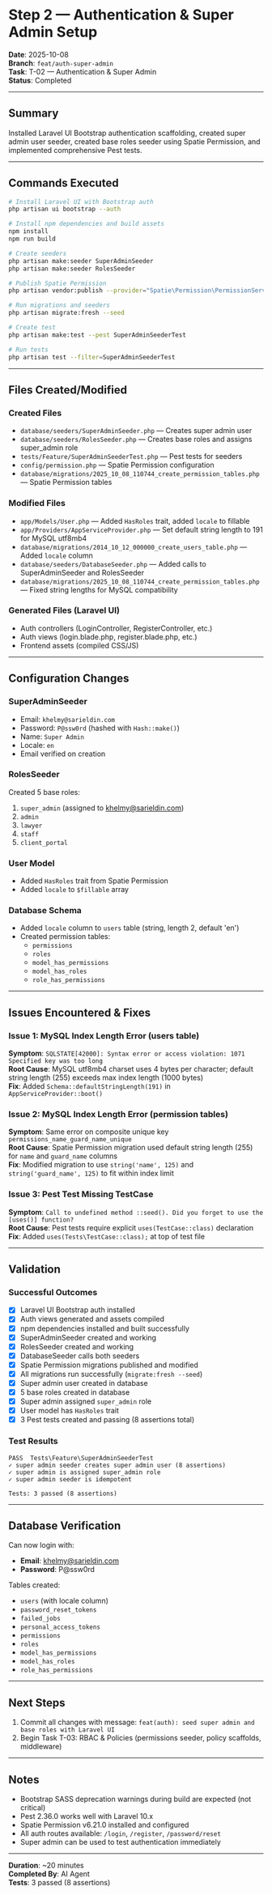# Step 2 — Authentication & Super Admin Setup

**Date**: 2025-10-08  
**Branch**: `feat/auth-super-admin`  
**Task**: T-02 — Authentication & Super Admin  
**Status**: Completed  

---

## Summary
Installed Laravel UI Bootstrap authentication scaffolding, created super admin user seeder, created base roles seeder using Spatie Permission, and implemented comprehensive Pest tests.

---

## Commands Executed

```bash
# Install Laravel UI with Bootstrap auth
php artisan ui bootstrap --auth

# Install npm dependencies and build assets
npm install
npm run build

# Create seeders
php artisan make:seeder SuperAdminSeeder
php artisan make:seeder RolesSeeder

# Publish Spatie Permission
php artisan vendor:publish --provider="Spatie\Permission\PermissionServiceProvider"

# Run migrations and seeders
php artisan migrate:fresh --seed

# Create test
php artisan make:test --pest SuperAdminSeederTest

# Run tests
php artisan test --filter=SuperAdminSeederTest
```

---

## Files Created/Modified

### Created Files
- `database/seeders/SuperAdminSeeder.php` — Creates super admin user
- `database/seeders/RolesSeeder.php` — Creates base roles and assigns super_admin role
- `tests/Feature/SuperAdminSeederTest.php` — Pest tests for seeders
- `config/permission.php` — Spatie Permission configuration
- `database/migrations/2025_10_08_110744_create_permission_tables.php` — Spatie Permission tables

### Modified Files
- `app/Models/User.php` — Added `HasRoles` trait, added `locale` to fillable
- `app/Providers/AppServiceProvider.php` — Set default string length to 191 for MySQL utf8mb4
- `database/migrations/2014_10_12_000000_create_users_table.php` — Added `locale` column
- `database/seeders/DatabaseSeeder.php` — Added calls to SuperAdminSeeder and RolesSeeder
- `database/migrations/2025_10_08_110744_create_permission_tables.php` — Fixed string lengths for MySQL compatibility

### Generated Files (Laravel UI)
- Auth controllers (LoginController, RegisterController, etc.)
- Auth views (login.blade.php, register.blade.php, etc.)
- Frontend assets (compiled CSS/JS)

---

## Configuration Changes

### SuperAdminSeeder
- Email: `khelmy@sarieldin.com`
- Password: `P@ssw0rd` (hashed with `Hash::make()`)
- Name: `Super Admin`
- Locale: `en`
- Email verified on creation

### RolesSeeder
Created 5 base roles:
1. `super_admin` (assigned to khelmy@sarieldin.com)
2. `admin`
3. `lawyer`
4. `staff`
5. `client_portal`

### User Model
- Added `HasRoles` trait from Spatie Permission
- Added `locale` to `$fillable` array

### Database Schema
- Added `locale` column to `users` table (string, length 2, default 'en')
- Created permission tables:
  - `permissions`
  - `roles`
  - `model_has_permissions`
  - `model_has_roles`
  - `role_has_permissions`

---

## Issues Encountered & Fixes

### Issue 1: MySQL Index Length Error (users table)
**Symptom**: `SQLSTATE[42000]: Syntax error or access violation: 1071 Specified key was too long`  
**Root Cause**: MySQL utf8mb4 charset uses 4 bytes per character; default string length (255) exceeds max index length (1000 bytes)  
**Fix**: Added `Schema::defaultStringLength(191)` in `AppServiceProvider::boot()`

### Issue 2: MySQL Index Length Error (permission tables)
**Symptom**: Same error on composite unique key `permissions_name_guard_name_unique`  
**Root Cause**: Spatie Permission migration used default string length (255) for `name` and `guard_name` columns  
**Fix**: Modified migration to use `string('name', 125)` and `string('guard_name', 125)` to fit within index limit

### Issue 3: Pest Test Missing TestCase
**Symptom**: `Call to undefined method ::seed(). Did you forget to use the [uses()] function?`  
**Root Cause**: Pest tests require explicit `uses(TestCase::class)` declaration  
**Fix**: Added `uses(Tests\TestCase::class);` at top of test file

---

## Validation

### Successful Outcomes
- [x] Laravel UI Bootstrap auth installed
- [x] Auth views generated and assets compiled
- [x] npm dependencies installed and built successfully
- [x] SuperAdminSeeder created and working
- [x] RolesSeeder created and working
- [x] DatabaseSeeder calls both seeders
- [x] Spatie Permission migrations published and modified
- [x] All migrations run successfully (`migrate:fresh --seed`)
- [x] Super admin user created in database
- [x] 5 base roles created in database
- [x] Super admin assigned `super_admin` role
- [x] User model has `HasRoles` trait
- [x] 3 Pest tests created and passing (8 assertions total)

### Test Results
```
PASS  Tests\Feature\SuperAdminSeederTest
✓ super admin seeder creates super admin user (8 assertions)
✓ super admin is assigned super_admin role
✓ super admin seeder is idempotent

Tests: 3 passed (8 assertions)
```

---

## Database Verification

Can now login with:
- **Email**: khelmy@sarieldin.com
- **Password**: P@ssw0rd

Tables created:
- `users` (with locale column)
- `password_reset_tokens`
- `failed_jobs`
- `personal_access_tokens`
- `permissions`
- `roles`
- `model_has_permissions`
- `model_has_roles`
- `role_has_permissions`

---

## Next Steps

1. Commit all changes with message: `feat(auth): seed super admin and base roles with Laravel UI`
2. Begin Task T-03: RBAC & Policies (permissions seeder, policy scaffolds, middleware)

---

## Notes

- Bootstrap SASS deprecation warnings during build are expected (not critical)
- Pest 2.36.0 works well with Laravel 10.x
- Spatie Permission v6.21.0 installed and configured
- All auth routes available: `/login`, `/register`, `/password/reset`
- Super admin can be used to test authentication immediately

---

**Duration**: ~20 minutes  
**Completed By**: AI Agent  
**Tests**: 3 passed (8 assertions)

